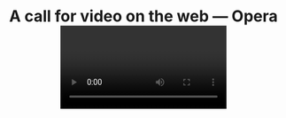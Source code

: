 ---
title: A call for video on the web — Opera <video> release on Labs
authors:
- odevrel
layout: article
---